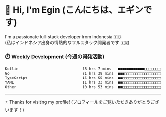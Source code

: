 # 👋 Hi, I'm Egin (こんにちは、エギンです)

I'm a passionate full-stack developer from Indonesia 🇮🇩  
(私はインドネシア出身の情熱的なフルスタック開発者です 🇮🇩)

### ⏱️ Weekly Development (今週の開発活動)

<!--START_SECTION:waka-->

```txt
Kotlin                             78 hrs 7 mins   ■■■■■■■■■■■■□□□□□□□□□□□□□   46.68 %
Go                                 21 hrs 39 mins  ■■■□□□□□□□□□□□□□□□□□□□□□□   12.94 %
TypeScript                         15 hrs 55 mins  ■■□□□□□□□□□□□□□□□□□□□□□□□   09.51 %
YAML                               11 hrs 33 mins  ■■□□□□□□□□□□□□□□□□□□□□□□□   06.91 %
Other                              10 hrs 53 mins  ■■□□□□□□□□□□□□□□□□□□□□□□□   06.51 %
```

<!--END_SECTION:waka-->

---

⭐️ Thanks for visiting my profile! (プロフィールをご覧いただきありがとうございます！)


<!-- Security scan triggered at 2025-09-02 02:45:51 -->